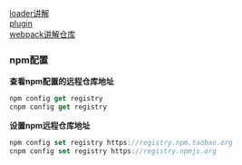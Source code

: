 [loader讲解](https://segmentfault.com/a/1190000018450503)  
[plugin](https://segmentfault.com/a/1190000012840742)  
[webpack讲解仓库](https://github.com/luoxue-victor/webpack-box)


### npm配置  
**查看npm配置的远程仓库地址**  
```js
npm config get registry
cnpm config get registry
```
**设置npm远程仓库地址**  
```js
npm config set registry https://registry.npm.taobao.org  
cnpm config set registry https://registry.npmjs.org
```